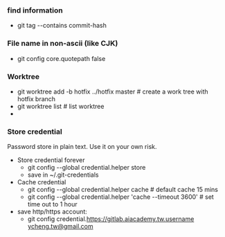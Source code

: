 ### find information

* git tag --contains commit-hash


### File name in non-ascii (like CJK)

* git config core.quotepath false

### Worktree

* git worktree add -b hotfix ../hotfix master # create a work tree with hotfix branch
* git worktree list # list worktree
* 

### Store credential
Password store in plain text. Use it on your own risk.
* Store credential forever
  * git config --global credential.helper store
  * save in ~/.git-credentials
* Cache credential
  * git config --global credential.helper cache # default cache 15 mins
  * git config --global credential.helper 'cache --timeout 3600' # set time out to 1 hour
* save http/https account:
  * git config credential.https://gitlab.aiacademy.tw.username ycheng.tw@gmail.com
